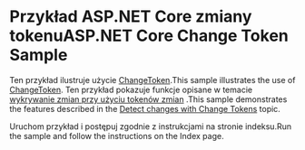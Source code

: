 # <a name="aspnet-core-change-token-sample"></a><span data-ttu-id="22d06-101">Przykład ASP.NET Core zmiany tokenu</span><span class="sxs-lookup"><span data-stu-id="22d06-101">ASP.NET Core Change Token Sample</span></span>

<span data-ttu-id="22d06-102">Ten przykład ilustruje użycie [ChangeToken](https://docs.microsoft.com/dotnet/api/microsoft.extensions.primitives.changetoken).</span><span class="sxs-lookup"><span data-stu-id="22d06-102">This sample illustrates the use of [ChangeToken](https://docs.microsoft.com/dotnet/api/microsoft.extensions.primitives.changetoken).</span></span> <span data-ttu-id="22d06-103">Ten przykład pokazuje funkcje opisane w temacie [wykrywanie zmian przy użyciu tokenów zmian](https://docs.microsoft.com/aspnet/core/fundamentals/change-tokens) .</span><span class="sxs-lookup"><span data-stu-id="22d06-103">This sample demonstrates the features described in the [Detect changes with Change Tokens](https://docs.microsoft.com/aspnet/core/fundamentals/change-tokens) topic.</span></span>

<span data-ttu-id="22d06-104">Uruchom przykład i postępuj zgodnie z instrukcjami na stronie indeksu.</span><span class="sxs-lookup"><span data-stu-id="22d06-104">Run the sample and follow the instructions on the Index page.</span></span>
